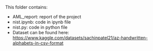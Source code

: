This folder contains: </br>
- AML_report: report of the project </br>
- nist.ipynb: code in ipynb file </br>
- nist.py: code in python file </br>
- Dataset can be found here: https://www.kaggle.com/datasets/sachinpatel21/az-handwritten-alphabets-in-csv-format
